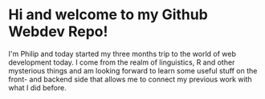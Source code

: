 # Hi and welcome to my Github Webdev Repo!

I'm Philip and today started my three months trip to the world of web development today. I come from the realm of linguistics, R and other mysterious things and am looking forward to learn some useful stuff on the front- and backend side that allows me to connect my previous work with what I did before.


